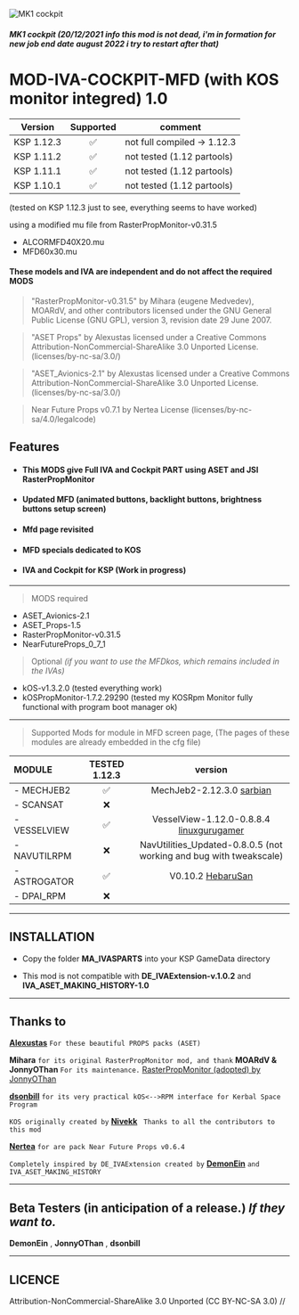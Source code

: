 ![MK1 cockpit](https://i.imgur.com/CB9zHTRh.png)
##### MK1 cockpit (20/12/2021 info this mod is not dead, i'm in formation for new job end date august 2022 i try to restart after that)

# MOD-IVA-COCKPIT-MFD (with KOS monitor integred) 1.0
| Version | Supported | comment |
| ------- | :---: | -------- |
| KSP 1.12.3  |       ✅             | not full compiled -> 1.12.3 |
| KSP 1.11.2  | :white_check_mark: | not tested (1.12 partools) |
| KSP 1.11.1  | :white_check_mark: | not tested (1.12 partools) |
| KSP 1.10.1  | :white_check_mark: | not tested (1.12 partools) |
(tested on KSP 1.12.3 just to see, everything seems to have worked)

using a modified mu file from RasterPropMonitor-v0.31.5
- ALCORMFD40X20.mu
- MFD60x30.mu
#### These models and IVA are independent and do not affect the required MODS

> "RasterPropMonitor-v0.31.5" by Mihara (eugene Medvedev), MOARdV, and other contributors licensed under the GNU General Public License (GNU GPL), version 3, revision
    date 29 June 2007.

> "ASET Props" by Alexustas licensed under a Creative Commons Attribution-NonCommercial-ShareAlike 3.0 Unported License. (licenses/by-nc-sa/3.0/)

> "ASET_Avionics-2.1" by Alexustas licensed under a Creative Commons Attribution-NonCommercial-ShareAlike 3.0 Unported License. (licenses/by-nc-sa/3.0/)

> Near Future Props v0.7.1 by Nertea License (licenses/by-nc-sa/4.0/legalcode)

## Features

- #### This MODS give Full IVA and Cockpit PART using ASET and JSI RasterPropMonitor
- #### Updated MFD (animated buttons, backlight buttons, brightness buttons setup screen)
- #### Mfd page revisited
- #### MFD specials dedicated to KOS
- #### IVA and Cockpit for KSP (Work in progress)
______

> MODS required
- ASET_Avionics-2.1
- ASET_Props-1.5
- RasterPropMonitor-v0.31.5
- NearFutureProps_0_7_1
> Optional *(if you want to use the MFDkos, which remains included in the IVAs)*
- kOS-v1.3.2.0 (tested everything work) 
- kOSPropMonitor-1.7.2.29290 (tested my KOSRpm Monitor fully functional with program boot manager ok)
______

> Supported Mods for module in MFD screen page, (The pages of these modules are already embedded in the cfg file)

|  MODULE    |    TESTED 1.12.3   |      version      |
|:---        |        :---:       |       :---:       |
|- MECHJEB2  | :white_check_mark: | MechJeb2-2.12.3.0 [sarbian](https://forum.kerbalspaceprogram.com/index.php?/topic/154834-112x-anatid-robotics-mumech-mechjeb-autopilot-2123-23th-august-2021/#comment-2917905) |
|- SCANSAT   |        :x:         ||
|- VESSELVIEW| :white_check_mark: | VesselView-1.12.0-0.8.8.4 [linuxgurugamer](https://github.com/linuxgurugamer/VesselViewer/releases/tag/0.8.8.4)|
|- NAVUTILRPM|        :x:         | NavUtilities_Updated-0.8.0.5 (not working and bug with tweakscale) |
|- ASTROGATOR| :white_check_mark: | V0.10.2 [HebaruSan](https://github.com/HebaruSan/Astrogator/releases/tag/v0.10.2) |
|- DPAI_RPM  |        :x:         ||
______

## INSTALLATION

- Copy the folder **MA_IVASPARTS** into your KSP GameData directory

- This mod is not compatible with **DE_IVAExtension-v.1.0.2** and **IVA_ASET_MAKING_HISTORY-1.0**

____

## Thanks to

[**Alexustas**](https://forum.kerbalspaceprogram.com/index.php?/topic/116430-aset-props-pack-v15-for-the-modders-who-create-iva/) `` For these beautiful PROPS packs (ASET) ``

**Mihara** ``for its original RasterPropMonitor mod, and thank`` **MOARdV & JonnyOThan** ``For its maintenance.`` [RasterPropMonitor (adopted) by JonnyOThan](https://forum.kerbalspaceprogram.com/index.php?/topic/190737-18x-110x-rasterpropmonitor-adopted/)

[**dsonbill**](https://github.com/dsonbill/kOSPropMonitor) ``for its very practical kOS<-->RPM interface for Kerbal Space Program``

``KOS originally created by`` [**Nivekk**](https://github.com/KSP-KOS/KOS) `` Thanks to all the contributors to this mod``

[**Nertea**](https://forum.kerbalspaceprogram.com/index.php?/topic/166941-111x-near-future-props-prop-assets-for-iva-developers/) ``for are pack Near Future Props v0.6.4``

``Completely inspired by DE_IVAExtension created by`` [**DemonEin**](https://forum.kerbalspaceprogram.com/index.php?/topic/186715-18x-de_ivaextension-for-all-the-stock-pod-ivas/page/6/&tab=comments#comment-3750324) ``and IVA_ASET_MAKING_HISTORY``

____

## Beta Testers (in anticipation of a release.) *If they want to.*

**DemonEin** , **JonnyOThan** , **dsonbill**

______

## LICENCE
Attribution-NonCommercial-ShareAlike 3.0 Unported (CC BY-NC-SA 3.0)
//
